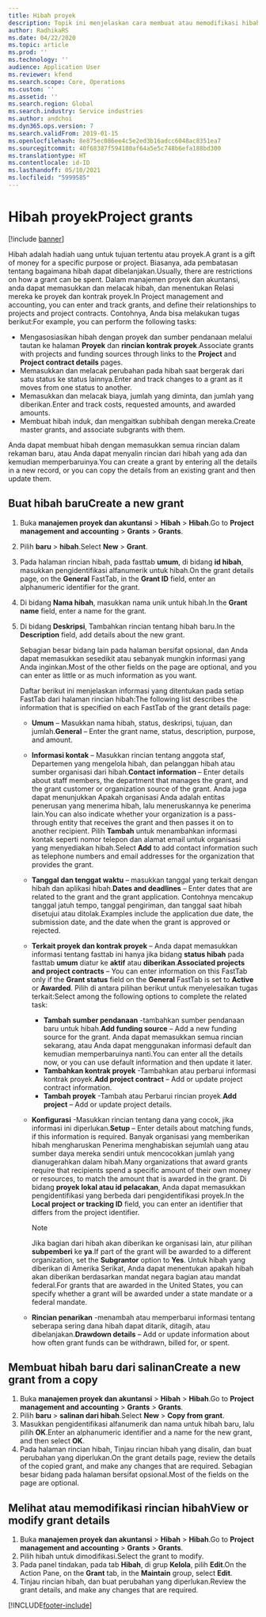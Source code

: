 ```yaml
---
title: Hibah proyek
description: Topik ini menjelaskan cara membuat atau memodifikasi hibah.
author: RadhikaRS
ms.date: 04/22/2020
ms.topic: article
ms.prod: ''
ms.technology: ''
audience: Application User
ms.reviewer: kfend
ms.search.scope: Core, Operations
ms.custom: ''
ms.assetid: ''
ms.search.region: Global
ms.search.industry: Service industries
ms.author: andchoi
ms.dyn365.ops.version: 7
ms.search.validFrom: 2019-01-15
ms.openlocfilehash: 8e875ec086ee4c5e2ed3b16adcc6048ac8351ea7
ms.sourcegitcommit: 40f68387f594180af64a5e5c748b6efa188bd300
ms.translationtype: HT
ms.contentlocale: id-ID
ms.lasthandoff: 05/10/2021
ms.locfileid: "5999585"
---
```

# <a name="project-grants"></a><span data-ttu-id="55692-103">Hibah proyek</span><span class="sxs-lookup"><span data-stu-id="55692-103">Project grants</span></span>

[!include [banner](../includes/banner.md)]

<span data-ttu-id="55692-104">Hibah adalah hadiah uang untuk tujuan tertentu atau proyek.</span><span class="sxs-lookup"><span data-stu-id="55692-104">A grant is a gift of money for a specific purpose or project.</span></span> <span data-ttu-id="55692-105">Biasanya, ada pembatasan tentang bagaimana hibah dapat dibelanjakan.</span><span class="sxs-lookup"><span data-stu-id="55692-105">Usually, there are restrictions on how a grant can be spent.</span></span> <span data-ttu-id="55692-106">Dalam manajemen proyek dan akuntansi, anda dapat memasukkan dan melacak hibah, dan menentukan Relasi mereka ke proyek dan kontrak proyek.</span><span class="sxs-lookup"><span data-stu-id="55692-106">In Project management and accounting, you can enter and track grants, and define their relationships to projects and project contracts.</span></span> <span data-ttu-id="55692-107">Contohnya, Anda bisa melakukan tugas berikut:</span><span class="sxs-lookup"><span data-stu-id="55692-107">For example, you can perform the following tasks:</span></span>

- <span data-ttu-id="55692-108">Mengasosiasikan hibah dengan proyek dan sumber pendanaan melalui tautan ke halaman **Proyek** dan **rincian kontrak proyek**.</span><span class="sxs-lookup"><span data-stu-id="55692-108">Associate grants with projects and funding sources through links to the **Project** and **Project contract details** pages.</span></span>
- <span data-ttu-id="55692-109">Memasukkan dan melacak perubahan pada hibah saat bergerak dari satu status ke status lainnya.</span><span class="sxs-lookup"><span data-stu-id="55692-109">Enter and track changes to a grant as it moves from one status to another.</span></span>
- <span data-ttu-id="55692-110">Memasukkan dan melacak biaya, jumlah yang diminta, dan jumlah yang diberikan.</span><span class="sxs-lookup"><span data-stu-id="55692-110">Enter and track costs, requested amounts, and awarded amounts.</span></span>
- <span data-ttu-id="55692-111">Membuat hibah induk, dan mengaitkan subhibah dengan mereka.</span><span class="sxs-lookup"><span data-stu-id="55692-111">Create master grants, and associate subgrants with them.</span></span>

<span data-ttu-id="55692-112">Anda dapat membuat hibah dengan memasukkan semua rincian dalam rekaman baru, atau Anda dapat menyalin rincian dari hibah yang ada dan kemudian memperbaruinya.</span><span class="sxs-lookup"><span data-stu-id="55692-112">You can create a grant by entering all the details in a new record, or you can copy the details from an existing grant and then update them.</span></span>

## <a name="create-a-new-grant"></a><span data-ttu-id="55692-113">Buat hibah baru</span><span class="sxs-lookup"><span data-stu-id="55692-113">Create a new grant</span></span>

1. <span data-ttu-id="55692-114">Buka **manajemen proyek dan akuntansi** \> **Hibah** \> **Hibah**.</span><span class="sxs-lookup"><span data-stu-id="55692-114">Go to **Project management and accounting** \> **Grants** \> **Grants**.</span></span>
2. <span data-ttu-id="55692-115">Pilih **baru** \> **hibah**.</span><span class="sxs-lookup"><span data-stu-id="55692-115">Select **New** \> **Grant**.</span></span>
3. <span data-ttu-id="55692-116">Pada halaman rincian hibah, pada fasttab **umum**, di bidang **id hibah**, masukkan pengidentifikasi alfanumerik untuk hibah.</span><span class="sxs-lookup"><span data-stu-id="55692-116">On the grant details page, on the **General** FastTab, in the **Grant ID** field, enter an alphanumeric identifier for the grant.</span></span>
4. <span data-ttu-id="55692-117">Di bidang **Nama hibah**, masukkan nama unik untuk hibah.</span><span class="sxs-lookup"><span data-stu-id="55692-117">In the **Grant name** field, enter a name for the grant.</span></span>
5. <span data-ttu-id="55692-118">Di bidang **Deskripsi**, Tambahkan rincian tentang hibah baru.</span><span class="sxs-lookup"><span data-stu-id="55692-118">In the **Description** field, add details about the new grant.</span></span>

    <span data-ttu-id="55692-119">Sebagian besar bidang lain pada halaman bersifat opsional, dan Anda dapat memasukkan sesedikit atau sebanyak mungkin informasi yang Anda inginkan.</span><span class="sxs-lookup"><span data-stu-id="55692-119">Most of the other fields on the page are optional, and you can enter as little or as much information as you want.</span></span>

    <span data-ttu-id="55692-120">Daftar berikut ini menjelaskan informasi yang ditentukan pada setiap FastTab dari halaman rincian hibah:</span><span class="sxs-lookup"><span data-stu-id="55692-120">The following list describes the information that is specified on each FastTab of the grant details page:</span></span>

    - <span data-ttu-id="55692-121">**Umum** – Masukkan nama hibah, status, deskripsi, tujuan, dan jumlah.</span><span class="sxs-lookup"><span data-stu-id="55692-121">**General** – Enter the grant name, status, description, purpose, and amount.</span></span>
    - <span data-ttu-id="55692-122">**Informasi kontak** – Masukkan rincian tentang anggota staf, Departemen yang mengelola hibah, dan pelanggan hibah atau sumber organisasi dari hibah.</span><span class="sxs-lookup"><span data-stu-id="55692-122">**Contact information** – Enter details about staff members, the department that manages the grant, and the grant customer or organization source of the grant.</span></span> <span data-ttu-id="55692-123">Anda juga dapat menunjukkan Apakah organisasi Anda adalah entitas penerusan yang menerima hibah, lalu meneruskannya ke penerima lain.</span><span class="sxs-lookup"><span data-stu-id="55692-123">You can also indicate whether your organization is a pass-through entity that receives the grant and then passes it on to another recipient.</span></span> <span data-ttu-id="55692-124">Pilih **Tambah** untuk menambahkan informasi kontak seperti nomor telepon dan alamat email untuk organisasi yang menyediakan hibah.</span><span class="sxs-lookup"><span data-stu-id="55692-124">Select **Add** to add contact information such as telephone numbers and email addresses for the organization that provides the grant.</span></span>
    - <span data-ttu-id="55692-125">**Tanggal dan tenggat waktu** – masukkan tanggal yang terkait dengan hibah dan aplikasi hibah.</span><span class="sxs-lookup"><span data-stu-id="55692-125">**Dates and deadlines** – Enter dates that are related to the grant and the grant application.</span></span> <span data-ttu-id="55692-126">Contohnya mencakup tanggal jatuh tempo, tanggal pengiriman, dan tanggal saat hibah disetujui atau ditolak.</span><span class="sxs-lookup"><span data-stu-id="55692-126">Examples include the application due date, the submission date, and the date when the grant is approved or rejected.</span></span>
    - <span data-ttu-id="55692-127">**Terkait proyek dan kontrak proyek** – Anda dapat memasukkan informasi tentang fasttab ini hanya jika bidang **status hibah** pada fasttab **umum** diatur ke **aktif** atau **diberikan**.</span><span class="sxs-lookup"><span data-stu-id="55692-127">**Associated projects and project contracts** – You can enter information on this FastTab only if the **Grant status** field on the **General** FastTab is set to **Active** or **Awarded**.</span></span> <span data-ttu-id="55692-128">Pilih di antara pilihan berikut untuk menyelesaikan tugas terkait:</span><span class="sxs-lookup"><span data-stu-id="55692-128">Select among the following options to complete the related task:</span></span>

        - <span data-ttu-id="55692-129">**Tambah sumber pendanaan** -tambahkan sumber pendanaan baru untuk hibah.</span><span class="sxs-lookup"><span data-stu-id="55692-129">**Add funding source** – Add a new funding source for the grant.</span></span> <span data-ttu-id="55692-130">Anda dapat memasukkan semua rincian sekarang, atau Anda dapat menggunakan informasi default dan kemudian memperbaruinya nanti.</span><span class="sxs-lookup"><span data-stu-id="55692-130">You can enter all the details now, or you can use default information and then update it later.</span></span>
        - <span data-ttu-id="55692-131">**Tambahkan kontrak proyek** -Tambahkan atau perbarui informasi kontrak proyek.</span><span class="sxs-lookup"><span data-stu-id="55692-131">**Add project contract** – Add or update project contract information.</span></span>
        - <span data-ttu-id="55692-132">**Tambah proyek** -Tambah atau Perbarui rincian proyek.</span><span class="sxs-lookup"><span data-stu-id="55692-132">**Add project** – Add or update project details.</span></span>

    - <span data-ttu-id="55692-133">**Konfigurasi** -Masukkan rincian tentang dana yang cocok, jika informasi ini diperlukan.</span><span class="sxs-lookup"><span data-stu-id="55692-133">**Setup** – Enter details about matching funds, if this information is required.</span></span> <span data-ttu-id="55692-134">Banyak organisasi yang memberikan hibah mengharuskan Penerima menghabiskan sejumlah uang atau sumber daya mereka sendiri untuk mencocokkan jumlah yang dianugerahkan dalam hibah.</span><span class="sxs-lookup"><span data-stu-id="55692-134">Many organizations that award grants require that recipients spend a specific amount of their own money or resources, to match the amount that is awarded in the grant.</span></span> <span data-ttu-id="55692-135">Di bidang **proyek lokal atau id pelacakan**, Anda dapat memasukkan pengidentifikasi yang berbeda dari pengidentifikasi proyek.</span><span class="sxs-lookup"><span data-stu-id="55692-135">In the **Local project or tracking ID** field, you can enter an identifier that differs from the project identifier.</span></span>

        > [!NOTE]
        > <span data-ttu-id="55692-136">Jika bagian dari hibah akan diberikan ke organisasi lain, atur pilihan **subpemberi** ke **ya**.</span><span class="sxs-lookup"><span data-stu-id="55692-136">If part of the grant will be awarded to a different organization, set the **Subgrantor** option to **Yes**.</span></span> <span data-ttu-id="55692-137">Untuk hibah yang diberikan di Amerika Serikat, Anda dapat menentukan apakah hibah akan diberikan berdasarkan mandat negara bagian atau mandat federal.</span><span class="sxs-lookup"><span data-stu-id="55692-137">For grants that are awarded in the United States, you can specify whether a grant will be awarded under a state mandate or a federal mandate.</span></span>

    - <span data-ttu-id="55692-138">**Rincian penarikan** -menambah atau memperbarui informasi tentang seberapa sering dana hibah dapat ditarik, ditagih, atau dibelanjakan.</span><span class="sxs-lookup"><span data-stu-id="55692-138">**Drawdown details** – Add or update information about how often grant funds can be withdrawn, billed for, or spent.</span></span>

## <a name="create-a-new-grant-from-a-copy"></a><span data-ttu-id="55692-139">Membuat hibah baru dari salinan</span><span class="sxs-lookup"><span data-stu-id="55692-139">Create a new grant from a copy</span></span>

1. <span data-ttu-id="55692-140">Buka **manajemen proyek dan akuntansi** \> **Hibah** \> **Hibah**.</span><span class="sxs-lookup"><span data-stu-id="55692-140">Go to **Project management and accounting** \> **Grants** \> **Grants**.</span></span>
2. <span data-ttu-id="55692-141">Pilih **baru** \> **salinan dari hibah**.</span><span class="sxs-lookup"><span data-stu-id="55692-141">Select **New** \> **Copy from grant**.</span></span>
3. <span data-ttu-id="55692-142">Masukkan pengidentifikasi alfanumerik dan nama untuk hibah baru, lalu pilih **OK**.</span><span class="sxs-lookup"><span data-stu-id="55692-142">Enter an alphanumeric identifier and a name for the new grant, and then select **OK**.</span></span>
4. <span data-ttu-id="55692-143">Pada halaman rincian hibah, Tinjau rincian hibah yang disalin, dan buat perubahan yang diperlukan.</span><span class="sxs-lookup"><span data-stu-id="55692-143">On the grant details page, review the details of the copied grant, and make any changes that are required.</span></span> <span data-ttu-id="55692-144">Sebagian besar bidang pada halaman bersifat opsional.</span><span class="sxs-lookup"><span data-stu-id="55692-144">Most of the fields on the page are optional.</span></span>

## <a name="view-or-modify-grant-details"></a><span data-ttu-id="55692-145">Melihat atau memodifikasi rincian hibah</span><span class="sxs-lookup"><span data-stu-id="55692-145">View or modify grant details</span></span>

1. <span data-ttu-id="55692-146">Buka **manajemen proyek dan akuntansi** \> **Hibah** \> **Hibah**.</span><span class="sxs-lookup"><span data-stu-id="55692-146">Go to **Project management and accounting** \> **Grants** \> **Grants**.</span></span>
2. <span data-ttu-id="55692-147">Pilih hibah untuk dimodifikasi.</span><span class="sxs-lookup"><span data-stu-id="55692-147">Select the grant to modify.</span></span>
3. <span data-ttu-id="55692-148">Pada panel tindakan, pada tab **Hibah**, di grup **Kelola**, pilih **Edit**.</span><span class="sxs-lookup"><span data-stu-id="55692-148">On the Action Pane, on the **Grant** tab, in the **Maintain** group, select **Edit**.</span></span>
4. <span data-ttu-id="55692-149">Tinjau rincian hibah, dan buat perubahan yang diperlukan.</span><span class="sxs-lookup"><span data-stu-id="55692-149">Review the grant details, and make any changes that are required.</span></span>


[!INCLUDE[footer-include](../includes/footer-banner.md)]